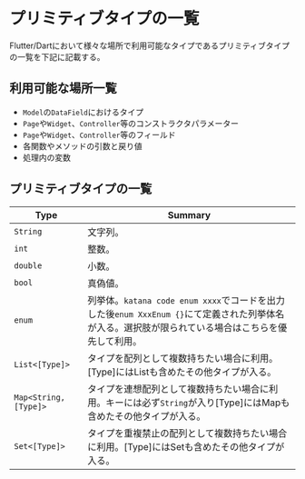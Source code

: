 # プリミティブタイプの一覧

Flutter/Dartにおいて様々な場所で利用可能なタイプであるプリミティブタイプの一覧を下記に記載する。

## 利用可能な場所一覧

- `Model`の`DataField`におけるタイプ
- `Page`や`Widget`、`Controller`等のコンストラクタパラメーター
- `Page`や`Widget`、`Controller`等のフィールド
- 各関数やメソッドの引数と戻り値
- 処理内の変数

## プリミティブタイプの一覧

| Type | Summary |
| --- | --- |
| `String` | 文字列。 |
| `int` | 整数。 |
| `double` | 小数。 |
| `bool` | 真偽値。 |
| `enum` | 列挙体。`katana code enum xxxx`でコードを出力した後`enum XxxEnum {}`にて定義された列挙体名が入る。選択肢が限られている場合はこちらを優先して利用。 |
| `List<[Type]>` | タイプを配列として複数持ちたい場合に利用。[Type]にはListも含めたその他タイプが入る。 |
| `Map<String, [Type]>` | タイプを連想配列として複数持ちたい場合に利用。キーには必ず`String`が入り[Type]にはMapも含めたその他タイプが入る。 |
| `Set<[Type]>` | タイプを重複禁止の配列として複数持ちたい場合に利用。[Type]にはSetも含めたその他タイプが入る。 |
